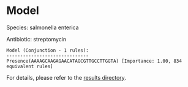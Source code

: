 
# Model

Species: salmonella enterica

Antibiotic: streptomycin

```
Model (Conjunction - 1 rules):
------------------------------
Presence(AAAAGCAAGAGAACATAGCGTTGCCTTGGTA) [Importance: 1.00, 834 equivalent rules]

```

For details, please refer to the [results directory](../../../../../results/scm_b/salmonella+enterica/streptomycin/repeat_5/).


